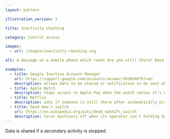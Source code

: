 ```yaml
---
layout: pattern

illustration_version: 1

title: Inactivity checking

category: Control access

images:
  - url: /images/inactivity-checking.svg

alt: A message on a mobile phone which reads Are you still there? Data published in 29 seconds.

examples:
  - title: Google Inactive Account Manager
    url: https://support.google.com/accounts/answer/3036546?hl=en
    description: allows data to be shared or notification to be sent when an account becomes inactive
  - title: Apple Watch
    description: stops access to Apple Pay when the watch senses it's no longer being worn
  - title: Netflix
    description: asks if someone is still there after automatically playing several episodes in a series
  - title: Dead man's switch
    url: https://en.wikipedia.org/wiki/Dead_man%27s_switch
    description: turns machinery off when its operator isn't holding down a switch
---
```


Data is shared if a secondary activity is stopped.
